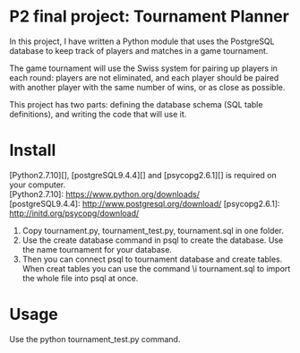 # P2 final project: Tournament Planner
In this project, I have written a Python module that uses the PostgreSQL database to keep track of players and matches 
in a game tournament.

The game tournament will use the Swiss system for pairing up players in each round: players are not eliminated, 
and each player should be paired with another player with the same number of wins, or as close as possible.

This project has two parts: defining the database schema (SQL table definitions), and writing the code that will use it.

# Install
[Python2.7.10][], [postgreSQL9.4.4][] and [psycopg2.6.1][] is required on your computer.  
[Python2.7.10]: https://www.python.org/downloads/  
[postgreSQL9.4.4]: http://www.postgresql.org/download/
[psycopg2.6.1]: http://initd.org/psycopg/download/

1. Copy tournament.py, tournament_test.py, tournament.sql in one folder.
2. Use the create database command in psql to create the database. Use the name tournament for your database.
3. Then you can connect psql to tournament database and create tables. When creat tables you can use the command \i tournament.sql to import the whole file into psql at once.

# Usage
Use the python tournament_test.py command.
